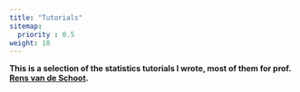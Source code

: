 ```yaml
---
title: "Tutorials"
sitemap:
  priority : 0.5
weight: 10
---
```

**This is a selection of the statistics tutorials I wrote, most of them for prof. [Rens van de Schoot](https://www.rensvandeschoot.com/).**
